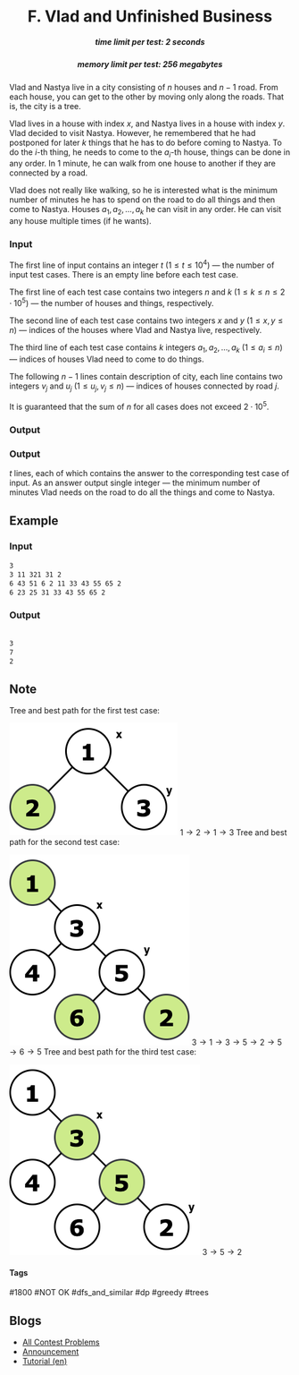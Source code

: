 <h1 style='text-align: center;'> F. Vlad and Unfinished Business</h1>

<h5 style='text-align: center;'>time limit per test: 2 seconds</h5>
<h5 style='text-align: center;'>memory limit per test: 256 megabytes</h5>

Vlad and Nastya live in a city consisting of $n$ houses and $n-1$ road. From each house, you can get to the other by moving only along the roads. That is, the city is a tree.

Vlad lives in a house with index $x$, and Nastya lives in a house with index $y$. Vlad decided to visit Nastya. However, he remembered that he had postponed for later $k$ things that he has to do before coming to Nastya. To do the $i$-th thing, he needs to come to the $a_i$-th house, things can be done in any order. In $1$ minute, he can walk from one house to another if they are connected by a road.

Vlad does not really like walking, so he is interested what is the minimum number of minutes he has to spend on the road to do all things and then come to Nastya. Houses $a_1, a_2, \dots, a_k$ he can visit in any order. He can visit any house multiple times (if he wants).

### Input

The first line of input contains an integer $t$ ($1 \le t \le 10^4$) — the number of input test cases. There is an empty line before each test case.

The first line of each test case contains two integers $n$ and $k$ ($1 \le k \le n \le 2\cdot 10^5$) — the number of houses and things, respectively.

The second line of each test case contains two integers $x$ and $y$ ($1 \le x, y \le n$) — indices of the houses where Vlad and Nastya live, respectively.

The third line of each test case contains $k$ integers $a_1, a_2, \dots, a_k$ ($1 \le a_i \le n$) — indices of houses Vlad need to come to do things.

The following $n-1$ lines contain description of city, each line contains two integers $v_j$ and $u_j$ ($1 \le u_j, v_j \le n$) — indices of houses connected by road $j$.

It is guaranteed that the sum of $n$ for all cases does not exceed $2\cdot10^5$.

### Output

### Output

 $t$ lines, each of which contains the answer to the corresponding test case of input. As an answer output single integer — the minimum number of minutes Vlad needs on the road to do all the things and come to Nastya.

## Example

### Input


```text
3  
3 11 321 31 2  
6 43 51 6 2 11 33 43 55 65 2  
6 23 25 31 33 43 55 65 2
```
### Output

```text

3
7
2

```
## Note

Tree and best path for the first test case:

 ![](images/dde07b380c3733f4e9fc4193a0ef74f8915ad644.png) $1 \rightarrow 2 \rightarrow 1 \rightarrow 3$ Tree and best path for the second test case:

 ![](images/baad2f040fdf21953c79ea718579d95e08c8ef2a.png) $3 \rightarrow 1 \rightarrow 3 \rightarrow 5 \rightarrow 2 \rightarrow 5 \rightarrow 6 \rightarrow 5$ Tree and best path for the third test case:

 ![](images/b3e03275ed8e41578ec10321d99936b232d3af2e.png) $3 \rightarrow 5 \rightarrow 2$ 

#### Tags 

#1800 #NOT OK #dfs_and_similar #dp #greedy #trees 

## Blogs
- [All Contest Problems](../Codeforces_Round_787_(Div._3).md)
- [Announcement](../blogs/Announcement.md)
- [Tutorial (en)](../blogs/Tutorial_(en).md)

